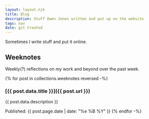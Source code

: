 ```yaml
---
layout: layout.njk
title: Blog
description: Stuff Owen Jones written and put up on the website
tags: nav
date: git Created
---
```


Sometimes I write stuff and put it online.

## Weeknotes

Weekly(?) reflections on my work and beyond over the past week.

{% for post in collections.weeknotes reversed -%}
### [{{ post.data.title }}]({{ post.url }})
{{ post.data.description }}

Published: {{ post.page.date | date: "%e %B %Y" }}
{% endfor -%}
